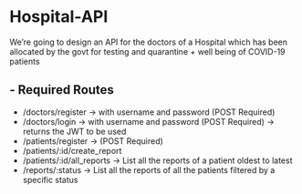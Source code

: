 # Hospital-API

We’re going to design an API for the doctors of a Hospital which has been allocated by the govt for testing and quarantine + well being of COVID-19 patients

## - Required Routes

- /doctors/register → with username and password (POST Required)
- /doctors/login → with username and password (POST Required) -> returns the JWT to be used
- /patients/register -> (POST Required)
- /patients/:id/create_report
- /patients/:id/all_reports → List all the reports of a patient oldest to latest
- /reports/:status → List all the reports of all the patients filtered by a specific status
